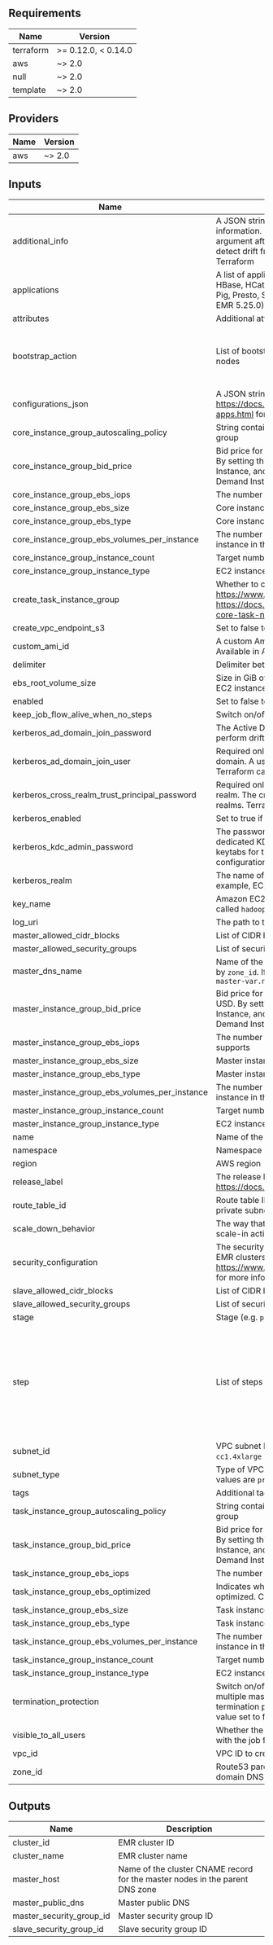 <!-- markdownlint-disable -->
## Requirements

| Name | Version |
|------|---------|
| terraform | >= 0.12.0, < 0.14.0 |
| aws | ~> 2.0 |
| null | ~> 2.0 |
| template | ~> 2.0 |

## Providers

| Name | Version |
|------|---------|
| aws | ~> 2.0 |

## Inputs

| Name | Description | Type | Default | Required |
|------|-------------|------|---------|:--------:|
| additional\_info | A JSON string for selecting additional features such as adding proxy information. Note: Currently there is no API to retrieve the value of this argument after EMR cluster creation from provider, therefore Terraform cannot detect drift from the actual EMR cluster if its value is changed outside Terraform | `string` | `null` | no |
| applications | A list of applications for the cluster. Valid values are: Flink, Ganglia, Hadoop, HBase, HCatalog, Hive, Hue, JupyterHub, Livy, Mahout, MXNet, Oozie, Phoenix, Pig, Presto, Spark, Sqoop, TensorFlow, Tez, Zeppelin, and ZooKeeper (as of EMR 5.25.0). Case insensitive | `list(string)` | n/a | yes |
| attributes | Additional attributes (\_e.g.\_ "1") | `list(string)` | `[]` | no |
| bootstrap\_action | List of bootstrap actions that will be run before Hadoop is started on the cluster nodes | <pre>list(object({<br>    path = string<br>    name = string<br>    args = list(string)<br>  }))</pre> | `[]` | no |
| configurations\_json | A JSON string for supplying list of configurations for the EMR cluster. See https://docs.aws.amazon.com/emr/latest/ReleaseGuide/emr-configure-apps.html for more details | `string` | `""` | no |
| core\_instance\_group\_autoscaling\_policy | String containing the EMR Auto Scaling Policy JSON for the Core instance group | `string` | `null` | no |
| core\_instance\_group\_bid\_price | Bid price for each EC2 instance in the Core instance group, expressed in USD. By setting this attribute, the instance group is being declared as a Spot Instance, and will implicitly create a Spot request. Leave this blank to use On-Demand Instances | `string` | `null` | no |
| core\_instance\_group\_ebs\_iops | The number of I/O operations per second (IOPS) that the Core volume supports | `number` | `null` | no |
| core\_instance\_group\_ebs\_size | Core instances volume size, in gibibytes (GiB) | `number` | n/a | yes |
| core\_instance\_group\_ebs\_type | Core instances volume type. Valid options are `gp2`, `io1`, `standard` and `st1` | `string` | `"gp2"` | no |
| core\_instance\_group\_ebs\_volumes\_per\_instance | The number of EBS volumes with this configuration to attach to each EC2 instance in the Core instance group | `number` | `1` | no |
| core\_instance\_group\_instance\_count | Target number of instances for the Core instance group. Must be at least 1 | `number` | `1` | no |
| core\_instance\_group\_instance\_type | EC2 instance type for all instances in the Core instance group | `string` | n/a | yes |
| create\_task\_instance\_group | Whether to create an instance group for Task nodes. For more info: https://www.terraform.io/docs/providers/aws/r/emr_instance_group.html, https://docs.aws.amazon.com/emr/latest/ManagementGuide/emr-master-core-task-nodes.html | `bool` | `false` | no |
| create\_vpc\_endpoint\_s3 | Set to false to prevent the module from creating VPC S3 Endpoint | `bool` | `true` | no |
| custom\_ami\_id | A custom Amazon Linux AMI for the cluster (instead of an EMR-owned AMI). Available in Amazon EMR version 5.7.0 and later | `string` | `null` | no |
| delimiter | Delimiter between `namespace`, `stage`, `name` and `attributes` | `string` | `"-"` | no |
| ebs\_root\_volume\_size | Size in GiB of the EBS root device volume of the Linux AMI that is used for each EC2 instance. Available in Amazon EMR version 4.x and later | `number` | `10` | no |
| enabled | Set to false to prevent the module from creating any resources | `bool` | `true` | no |
| keep\_job\_flow\_alive\_when\_no\_steps | Switch on/off run cluster with no steps or when all steps are complete | `bool` | `true` | no |
| kerberos\_ad\_domain\_join\_password | The Active Directory password for ad\_domain\_join\_user. Terraform cannot perform drift detection of this configuration. | `string` | `null` | no |
| kerberos\_ad\_domain\_join\_user | Required only when establishing a cross-realm trust with an Active Directory domain. A user with sufficient privileges to join resources to the domain. Terraform cannot perform drift detection of this configuration. | `string` | `null` | no |
| kerberos\_cross\_realm\_trust\_principal\_password | Required only when establishing a cross-realm trust with a KDC in a different realm. The cross-realm principal password, which must be identical across realms. Terraform cannot perform drift detection of this configuration. | `string` | `null` | no |
| kerberos\_enabled | Set to true if EMR cluster will use kerberos\_attributes | `bool` | `false` | no |
| kerberos\_kdc\_admin\_password | The password used within the cluster for the kadmin service on the cluster-dedicated KDC, which maintains Kerberos principals, password policies, and keytabs for the cluster. Terraform cannot perform drift detection of this configuration. | `string` | `null` | no |
| kerberos\_realm | The name of the Kerberos realm to which all nodes in a cluster belong. For example, EC2.INTERNAL | `string` | `"EC2.INTERNAL"` | no |
| key\_name | Amazon EC2 key pair that can be used to ssh to the master node as the user called `hadoop` | `string` | `null` | no |
| log\_uri | The path to the Amazon S3 location where logs for this cluster are stored | `string` | `null` | no |
| master\_allowed\_cidr\_blocks | List of CIDR blocks to be allowed to access the master instances | `list(string)` | `[]` | no |
| master\_allowed\_security\_groups | List of security groups to be allowed to connect to the master instances | `list(string)` | `[]` | no |
| master\_dns\_name | Name of the cluster CNAME record to create in the parent DNS zone specified by `zone_id`. If left empty, the name will be auto-asigned using the format `emr-master-var.name` | `string` | `null` | no |
| master\_instance\_group\_bid\_price | Bid price for each EC2 instance in the Master instance group, expressed in USD. By setting this attribute, the instance group is being declared as a Spot Instance, and will implicitly create a Spot request. Leave this blank to use On-Demand Instances | `string` | `null` | no |
| master\_instance\_group\_ebs\_iops | The number of I/O operations per second (IOPS) that the Master volume supports | `number` | `null` | no |
| master\_instance\_group\_ebs\_size | Master instances volume size, in gibibytes (GiB) | `number` | n/a | yes |
| master\_instance\_group\_ebs\_type | Master instances volume type. Valid options are `gp2`, `io1`, `standard` and `st1` | `string` | `"gp2"` | no |
| master\_instance\_group\_ebs\_volumes\_per\_instance | The number of EBS volumes with this configuration to attach to each EC2 instance in the Master instance group | `number` | `1` | no |
| master\_instance\_group\_instance\_count | Target number of instances for the Master instance group. Must be at least 1 | `number` | `1` | no |
| master\_instance\_group\_instance\_type | EC2 instance type for all instances in the Master instance group | `string` | n/a | yes |
| name | Name of the application | `string` | n/a | yes |
| namespace | Namespace (e.g. `eg` or `cp`) | `string` | `""` | no |
| region | AWS region | `string` | n/a | yes |
| release\_label | The release label for the Amazon EMR release. https://docs.aws.amazon.com/emr/latest/ReleaseGuide/emr-release-5x.html | `string` | `"emr-5.25.0"` | no |
| route\_table\_id | Route table ID for the VPC S3 Endpoint when launching the EMR cluster in a private subnet. Required when `subnet_type` is `private` | `string` | `""` | no |
| scale\_down\_behavior | The way that individual Amazon EC2 instances terminate when an automatic scale-in activity occurs or an instance group is resized | `string` | `null` | no |
| security\_configuration | The security configuration name to attach to the EMR cluster. Only valid for EMR clusters with `release_label` 4.8.0 or greater. See https://www.terraform.io/docs/providers/aws/r/emr_security_configuration.html for more info | `string` | `null` | no |
| slave\_allowed\_cidr\_blocks | List of CIDR blocks to be allowed to access the slave instances | `list(string)` | `[]` | no |
| slave\_allowed\_security\_groups | List of security groups to be allowed to connect to the slave instances | `list(string)` | `[]` | no |
| stage | Stage (e.g. `prod`, `dev`, `staging`) | `string` | `""` | no |
| step | List of steps to run when creating the cluster | <pre>list(object({<br>    action_on_failure = string<br>    name = string<br>    hadoop_jar_step = object({<br>      args = list(string)<br>      jar = string<br>      main_class = string<br>      properties = map(string)<br>    })<br>  }))</pre> | `[]` | no |
| subnet\_id | VPC subnet ID where you want the job flow to launch. Cannot specify the `cc1.4xlarge` instance type for nodes of a job flow launched in a Amazon VPC | `string` | n/a | yes |
| subnet\_type | Type of VPC subnet ID where you want the job flow to launch. Supported values are `private` or `public` | `string` | `"private"` | no |
| tags | Additional tags (\_e.g.\_ { BusinessUnit : ABC }) | `map(string)` | `{}` | no |
| task\_instance\_group\_autoscaling\_policy | String containing the EMR Auto Scaling Policy JSON for the Task instance group | `string` | `null` | no |
| task\_instance\_group\_bid\_price | Bid price for each EC2 instance in the Task instance group, expressed in USD. By setting this attribute, the instance group is being declared as a Spot Instance, and will implicitly create a Spot request. Leave this blank to use On-Demand Instances | `string` | `null` | no |
| task\_instance\_group\_ebs\_iops | The number of I/O operations per second (IOPS) that the Task volume supports | `number` | `null` | no |
| task\_instance\_group\_ebs\_optimized | Indicates whether an Amazon EBS volume in the Task instance group is EBS-optimized. Changing this forces a new resource to be created | `bool` | `false` | no |
| task\_instance\_group\_ebs\_size | Task instances volume size, in gibibytes (GiB) | `number` | `10` | no |
| task\_instance\_group\_ebs\_type | Task instances volume type. Valid options are `gp2`, `io1`, `standard` and `st1` | `string` | `"gp2"` | no |
| task\_instance\_group\_ebs\_volumes\_per\_instance | The number of EBS volumes with this configuration to attach to each EC2 instance in the Task instance group | `number` | `1` | no |
| task\_instance\_group\_instance\_count | Target number of instances for the Task instance group. Must be at least 1 | `number` | `1` | no |
| task\_instance\_group\_instance\_type | EC2 instance type for all instances in the Task instance group | `string` | `null` | no |
| termination\_protection | Switch on/off termination protection (default is false, except when using multiple master nodes). Before attempting to destroy the resource when termination protection is enabled, this configuration must be applied with its value set to false | `bool` | `false` | no |
| visible\_to\_all\_users | Whether the job flow is visible to all IAM users of the AWS account associated with the job flow | `bool` | `true` | no |
| vpc\_id | VPC ID to create the cluster in (e.g. `vpc-a22222ee`) | `string` | n/a | yes |
| zone\_id | Route53 parent zone ID. If provided (not empty), the module will create sub-domain DNS records for the masters and slaves | `string` | `null` | no |

## Outputs

| Name | Description |
|------|-------------|
| cluster\_id | EMR cluster ID |
| cluster\_name | EMR cluster name |
| master\_host | Name of the cluster CNAME record for the master nodes in the parent DNS zone |
| master\_public\_dns | Master public DNS |
| master\_security\_group\_id | Master security group ID |
| slave\_security\_group\_id | Slave security group ID |

<!-- markdownlint-restore -->
